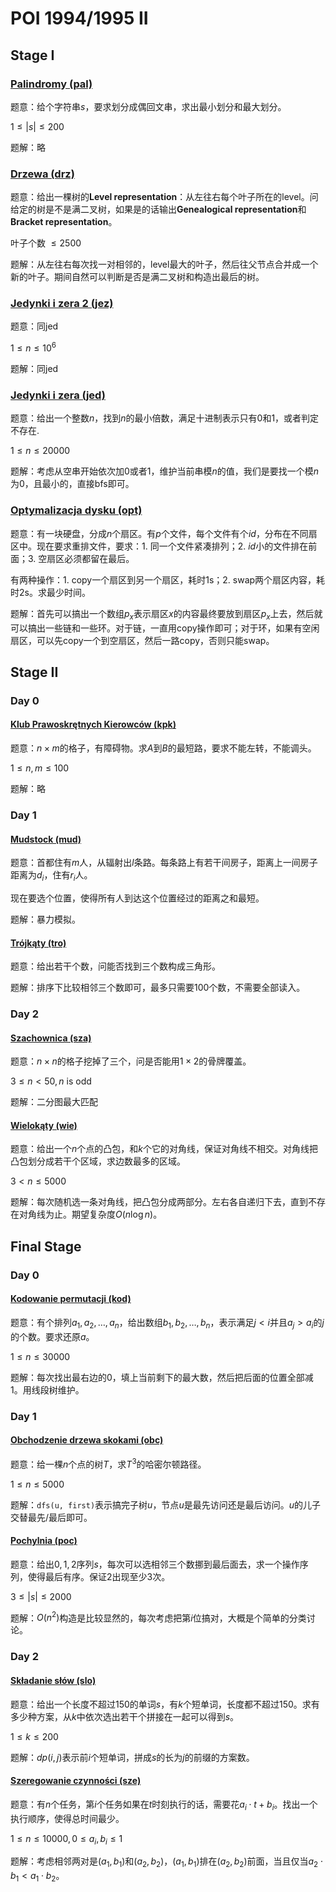 # POI 1994/1995 II

## Stage I

### [Palindromy (pal)](https://szkopul.edu.pl/problemset/problem/KQ0jZ0eE6gi49dOL72use1pR/site/)

题意：给个字符串$s$，要求划分成偶回文串，求出最小划分和最大划分。

$1 \le |s| \le 200$

题解：略

### [Drzewa (drz)](https://szkopul.edu.pl/problemset/problem/7-HJKUXJXg7Fcq0WLy5i1hhT/site/)

题意：给出一棵树的**Level representation**：从左往右每个叶子所在的level。问给定的树是不是满二叉树，如果是的话输出**Genealogical representation**和**Bracket representation**。

$\text{叶子个数 }\le 2500$

题解：从左往右每次找一对相邻的，level最大的叶子，然后往父节点合并成一个新的叶子。期间自然可以判断是否是满二叉树和构造出最后的树。

### [Jedynki i zera 2 (jez)](https://szkopul.edu.pl/problemset/problem/zMktwkCSdzEzUp3IvXmLzMzi/site/)

题意：同jed

$1 \le n \le 10^6$

题解：同jed

### [Jedynki i zera (jed)](https://szkopul.edu.pl/problemset/problem/rUp0jP53SVTkXkSewiZQvKI6/site/)

题意：给出一个整数$n$，找到$n$的最小倍数，满足十进制表示只有0和1，或者判定不存在.

$1 \le n \le 20000$

题解：考虑从空串开始依次加$0$或者$1$，维护当前串模$n$的值，我们是要找一个模$n$为$0$，且最小的，直接bfs即可。

### [Optymalizacja dysku (opt)](https://szkopul.edu.pl/problemset/problem/Tpx5zEdkCpOgwCW5N45tvUXZ/site/)

题意：有一块硬盘，分成$n$个扇区。有$p$个文件，每个文件有个$id$，分布在不同扇区中。现在要求重排文件，要求：1. 同一个文件紧凑排列；2. $id$小的文件排在前面；3. 空扇区必须都留在最后。

有两种操作：1. copy一个扇区到另一个扇区，耗时1s；2. swap两个扇区内容，耗时2s。求最少时间。

题解：首先可以搞出一个数组$p_x$表示扇区$x$的内容最终要放到扇区$p_x$上去，然后就可以搞出一些链和一些环。对于链，一直用copy操作即可；对于环，如果有空闲扇区，可以先copy一个到空扇区，然后一路copy，否则只能swap。

## Stage II

### Day 0

#### [Klub Prawoskrętnych Kierowców (kpk)](https://szkopul.edu.pl/problemset/problem/BsP4m48sclpwBWnsX1XKhL-4/site/)

题意：$n \times m$的格子，有障碍物。求$A$到$B$的最短路，要求不能左转，不能调头。

$1 \le n, m \le 100$

题解：略

### Day 1

#### [Mudstock (mud)](https://szkopul.edu.pl/problemset/problem/x9RNkgNzmCv2JLyWwqZo4wMG/site/)

题意：首都住有$m$人，从辐射出$l$条路。每条路上有若干间房子，距离上一间房子距离为$d_i$，住有$r_i$人。

现在要选个位置，使得所有人到达这个位置经过的距离之和最短。

题解：暴力模拟。


#### [Trójkąty (tro)](https://szkopul.edu.pl/problemset/problem/PSGZOmMCFc3M4K9M3cB-pDKy/site/)

题意：给出若干个数，问能否找到三个数构成三角形。

题解：排序下比较相邻三个数即可，最多只需要100个数，不需要全部读入。

### Day 2

#### [Szachownica (sza)](https://szkopul.edu.pl/problemset/problem/TZvqH4ZHo4YYa4Uuk8ULDyc6/site/)

题意：$n \times n$的格子挖掉了三个，问是否能用$1 \times 2$的骨牌覆盖。

$3 \le n < 50, n \text{ is odd}$

题解：二分图最大匹配

#### [Wielokąty (wie)](https://szkopul.edu.pl/problemset/problem/QfdYwbxtcTKibig1oVQMSIYq/site/)

题意：给出一个$n$个点的凸包，和$k$个它的对角线，保证对角线不相交。对角线把凸包划分成若干个区域，求边数最多的区域。

$3 < n \le 5000$

题解：每次随机选一条对角线，把凸包分成两部分。左右各自递归下去，直到不存在对角线为止。期望复杂度$O(n \log n)$。

## Final Stage

### Day 0

#### [Kodowanie permutacji (kod)](https://szkopul.edu.pl/problemset/problem/ioeAqb7fRkdNzdUVS0cvMSKm/site/)

题意：有个排列$a_1,a_2,\dots,a_n$，给出数组$b_1,b_2,\dots,b_n$，表示满足$j < i$并且$a_j > a_i$的$j$的个数。要求还原$a$。

$1 \le n \le 30000$

题解：每次找出最右边的$0$，填上当前剩下的最大数，然后把后面的位置全部减1。用线段树维护。

### Day 1

#### [Obchodzenie drzewa skokami (obc)](https://szkopul.edu.pl/problemset/problem/wjP2Ia9Jx7k8lXB2XfxpFSfx/site/)

题意：给一棵$n$个点的树$T$，求$T^3$的哈密尔顿路径。

$1 \le n \le 5000$

题解：`dfs(u, first)`表示搞完子树$u$，节点$u$是最先访问还是最后访问。$u$的儿子交替最先/最后即可。

#### [Pochylnia (poc)](https://szkopul.edu.pl/problemset/problem/k1FrqrsdQM6Ao0iFw0hPJlQb/site/)

题意：给出$0,1,2$序列$s$，每次可以选相邻三个数挪到最后面去，求一个操作序列，使得最后有序。保证$2$出现至少$3$次。

$3 \le |s| \le 2000$

题解：$O(n^2)$构造是比较显然的，每次考虑把第$i$位搞对，大概是个简单的分类讨论。

### Day 2

#### [Składanie słów (slo)](https://szkopul.edu.pl/problemset/problem/aepv4w_dTRUCzvlHfekH2nPf/site/)

题意：给出一个长度不超过$150$的单词$s$，有$k$个短单词，长度都不超过$150$。求有多少种方案，从$k$中依次选出若干个拼接在一起可以得到$s$。

$1 \le k \le 200$

题解：$dp(i,j)$表示前$i$个短单词，拼成$s$的长为$j$的前缀的方案数。

#### [Szeregowanie czynności (sze)](https://szkopul.edu.pl/problemset/problem/E0BY-XMtZxZOgcAcQL1_eIab/site/)

题意：有$n$个任务，第$i$个任务如果在$t$时刻执行的话，需要花$a_i \cdot t + b_i$。找出一个执行顺序，使得总时间最少。

$1 \le n \le 10000, 0 \le a_i, b_i \le 1$

题解：考虑相邻两对是$(a_1,b_1)$和$(a_2,b_2)$，$(a_1,b_1)$排在$(a_2,b_2)$前面，当且仅当$a_2 \cdot b_1 < a_1 \cdot b_2$。